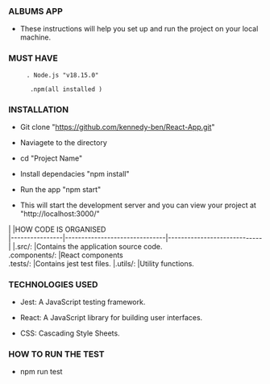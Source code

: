 ### ALBUMS APP

  

- These instructions will help you set up and run the project on your local machine.

  

### MUST HAVE

	     . Node.js "v18.15.0"

	      .npm(all installed )

  
###  INSTALLATION

  

- Git clone "https://github.com/kennedy-ben/React-App.git"

  

- Naviagete to the directory

  

- cd "Project Name"

  

- Install dependacies "npm install"

  

- Run the app "npm start"

  
  

- This will start the development server and you can view your project at "http://localhost:3000/"

  


|                |HOW CODE IS ORGANISED                     
|----------------|-------------------------------|-----------------------------|
|.src/: |Contains the application source code.       
.components/:  |React components          
.tests/:            |Contains jest test files.
|.utils/:    |Utility functions.
  

### TECHNOLOGIES USED

  

- Jest: A JavaScript testing framework.

- React: A JavaScript library for building user interfaces.

- CSS: Cascading Style Sheets.

  

### HOW TO RUN THE TEST

- npm run test